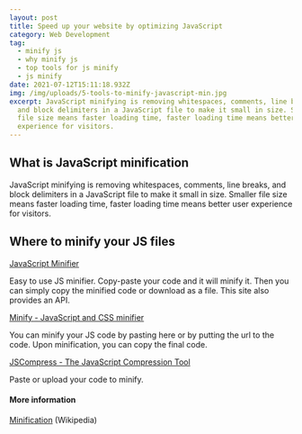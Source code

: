 ```yaml
---
layout: post
title: Speed up your website by optimizing JavaScript
category: Web Development
tag:
  - minify js
  - why minify js
  - top tools for js minify
  - js minify
date: 2021-07-12T15:11:18.932Z
img: /img/uploads/5-tools-to-minify-javascript-min.jpg
excerpt: JavaScript minifying is removing whitespaces, comments, line breaks,
  and block delimiters in a JavaScript file to make it small in size. Smaller
  file size means faster loading time, faster loading time means better user
  experience for visitors.
---
```

## What is JavaScript minification

JavaScript minifying is removing whitespaces, comments, line breaks, and block delimiters in a JavaScript file to make it small in size. Smaller file size means faster loading time, faster loading time means better user experience for visitors.

## Where to minify your JS files

[JavaScript Minifier](https://javascript-minifier.com/)

Easy to use JS minifier. Copy-paste your code and it will minify it. Then you can simply copy the minified code or download as a file. This site also provides an API.





[Minify - JavaScript and CSS minifier](https://www.minifier.org/)

You can minify your JS code by pasting here or by putting the url to the code. Upon minification, you can copy the final code.





[JSCompress - The JavaScript Compression Tool](https://jscompress.com/)

Paste or upload your code to minify. 







#### More information

[Minification](http://en.wikipedia.org/wiki/Minification_(programming)) (Wikipedia)
